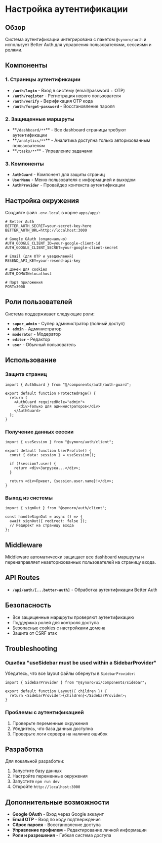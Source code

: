 # Настройка аутентификации

## Обзор

Система аутентификации интегрирована с пакетом `@synoro/auth` и использует Better Auth для управления пользователями, сессиями и ролями.

## Компоненты

### 1. Страницы аутентификации

- **`/auth/login`** - Вход в систему (email/password + OTP)
- **`/auth/register`** - Регистрация нового пользователя
- **`/auth/verify`** - Верификация OTP кода
- **`/auth/forgot-password`** - Восстановление пароля

### 2. Защищенные маршруты

- **`/dashboard/**`\*\* - Все dashboard страницы требуют аутентификации
- **`/analytics/**`\*\* - Аналитика доступна только авторизованным пользователям
- **`/tasks/**`\*\* - Управление задачами

### 3. Компоненты

- **`AuthGuard`** - Компонент для защиты страниц
- **`UserMenu`** - Меню пользователя с информацией и выходом
- **`AuthProvider`** - Провайдер контекста аутентификации

## Настройка окружения

Создайте файл `.env.local` в корне `apps/app/`:

```env
# Better Auth
BETTER_AUTH_SECRET=your-secret-key-here
BETTER_AUTH_URL=http://localhost:3000

# Google OAuth (опционально)
AUTH_GOOGLE_CLIENT_ID=your-google-client-id
AUTH_GOOGLE_CLIENT_SECRET=your-google-client-secret

# Email (для OTP и уведомлений)
RESEND_API_KEY=your-resend-api-key

# Домен для cookies
AUTH_DOMAIN=localhost

# Порт приложения
PORT=3000
```

## Роли пользователей

Система поддерживает следующие роли:

- **`super_admin`** - Супер администратор (полный доступ)
- **`admin`** - Администратор
- **`moderator`** - Модератор
- **`editor`** - Редактор
- **`user`** - Обычный пользователь

## Использование

### Защита страниц

```tsx
import { AuthGuard } from "@/components/auth/auth-guard";

export default function ProtectedPage() {
  return (
    <AuthGuard requiredRole="admin">
      <div>Только для администраторов</div>
    </AuthGuard>
  );
}
```

### Получение данных сессии

```tsx
import { useSession } from "@synoro/auth/client";

export default function UserProfile() {
  const { data: session } = useSession();

  if (!session?.user) {
    return <div>Загрузка...</div>;
  }

  return <div>Привет, {session.user.name}!</div>;
}
```

### Выход из системы

```tsx
import { signOut } from "@synoro/auth/client";

const handleSignOut = async () => {
  await signOut({ redirect: false });
  // Редирект на страницу входа
};
```

## Middleware

Middleware автоматически защищает все dashboard маршруты и перенаправляет неавторизованных пользователей на страницу входа.

## API Routes

- **`/api/auth/[...better-auth]`** - Обработка аутентификации Better Auth

## Безопасность

- Все защищенные маршруты проверяют аутентификацию
- Поддержка ролей для контроля доступа
- Безопасные cookies с настройками домена
- Защита от CSRF атак

## Troubleshooting

### Ошибка "useSidebar must be used within a SidebarProvider"

Убедитесь, что все layout файлы обернуты в `SidebarProvider`:

```tsx
import { SidebarProvider } from "@synoro/ui/components/sidebar";

export default function Layout({ children }) {
  return <SidebarProvider>{children}</SidebarProvider>;
}
```

### Проблемы с аутентификацией

1. Проверьте переменные окружения
2. Убедитесь, что база данных доступна
3. Проверьте логи сервера на наличие ошибок

## Разработка

Для локальной разработки:

1. Запустите базу данных
2. Настройте переменные окружения
3. Запустите `npm run dev`
4. Откройте `http://localhost:3000`

## Дополнительные возможности

- **Google OAuth** - Вход через Google аккаунт
- **Email OTP** - Вход по коду подтверждения
- **Сброс пароля** - Восстановление доступа
- **Управление профилем** - Редактирование личной информации
- **Роли и разрешения** - Гибкая система доступа
